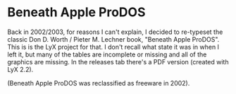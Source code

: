 # Beneath Apple ProDOS

Back in 2002/2003, for reasons I can't explain, I decided to re-typeset the classic Don D. Worth / Pieter M. Lechner book, "Beneath Apple ProDOS".  This is is the LyX project for that. I don't recall what state it was in when I left it, but many of the tables are incomplete or missing and all of the graphics are missing.  In the releases tab there's a PDF version (created with LyX 2.2).

(Beneath Apple ProDOS was reclassified as freeware in 2002).
